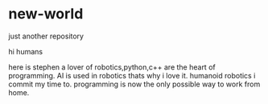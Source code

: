 # new-world

just another repository

hi humans

here is stephen a lover of robotics,python,c++ are the heart of programming.
AI is used in robotics thats why i love it.
humanoid robotics i commit my time to.
 programming is now the only possible way to work from home.
